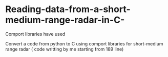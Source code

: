 # Reading-data-from-a-short-medium-range-radar-in-C-
Comport libraries have used 


Convert a code from python to C using comport libraries for short-medium range radar 
( code writting by me starting from 189 line) 
